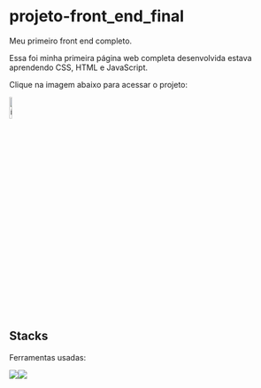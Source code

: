 # projeto-front_end_final
Meu primeiro front end completo.

Essa foi minha primeira página web completa desenvolvida estava aprendendo CSS, HTML e JavaScript.

Clique na imagem abaixo para acessar o projeto:

<a href="https://projeto-frontendfinal-production.up.railway.app/" target="_blank"><img style="width:10%" src="https://www.acejundiai.com.br/wp-content/uploads/2019/06/png-internet-internet-icon-1600.png" alt="ícone pokedex"></a>

## Stacks
Ferramentas usadas:
<div style="display:flex">
<img src="https://img.icons8.com/color/48/000000/html-5--v2.png"/>
<img src="https://img.icons8.com/color/48/000000/css3.png"/>

